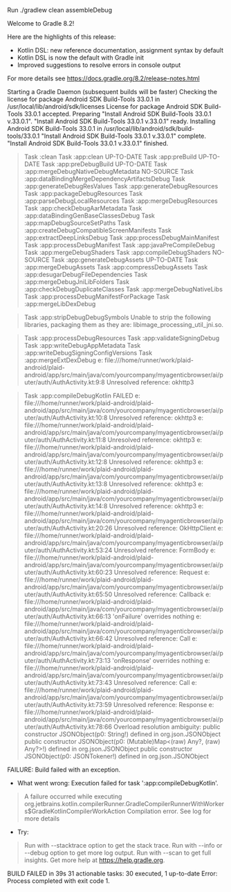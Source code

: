 Run ./gradlew clean assembleDebug

Welcome to Gradle 8.2!

Here are the highlights of this release:
 - Kotlin DSL: new reference documentation, assignment syntax by default
 - Kotlin DSL is now the default with Gradle init
 - Improved suggestions to resolve errors in console output

For more details see https://docs.gradle.org/8.2/release-notes.html

Starting a Gradle Daemon (subsequent builds will be faster)
Checking the license for package Android SDK Build-Tools 33.0.1 in /usr/local/lib/android/sdk/licenses
License for package Android SDK Build-Tools 33.0.1 accepted.
Preparing "Install Android SDK Build-Tools 33.0.1 v.33.0.1".
"Install Android SDK Build-Tools 33.0.1 v.33.0.1" ready.
Installing Android SDK Build-Tools 33.0.1 in /usr/local/lib/android/sdk/build-tools/33.0.1
"Install Android SDK Build-Tools 33.0.1 v.33.0.1" complete.
"Install Android SDK Build-Tools 33.0.1 v.33.0.1" finished.
> Task :clean
> Task :app:clean UP-TO-DATE
> Task :app:preBuild UP-TO-DATE
> Task :app:preDebugBuild UP-TO-DATE
> Task :app:mergeDebugNativeDebugMetadata NO-SOURCE
> Task :app:dataBindingMergeDependencyArtifactsDebug
> Task :app:generateDebugResValues
> Task :app:generateDebugResources
> Task :app:packageDebugResources
> Task :app:parseDebugLocalResources
> Task :app:mergeDebugResources
> Task :app:checkDebugAarMetadata
> Task :app:dataBindingGenBaseClassesDebug
> Task :app:mapDebugSourceSetPaths
> Task :app:createDebugCompatibleScreenManifests
> Task :app:extractDeepLinksDebug
> Task :app:processDebugMainManifest
> Task :app:processDebugManifest
> Task :app:javaPreCompileDebug
> Task :app:mergeDebugShaders
> Task :app:compileDebugShaders NO-SOURCE
> Task :app:generateDebugAssets UP-TO-DATE
> Task :app:mergeDebugAssets
> Task :app:compressDebugAssets
> Task :app:desugarDebugFileDependencies
> Task :app:mergeDebugJniLibFolders
> Task :app:checkDebugDuplicateClasses
> Task :app:mergeDebugNativeLibs
> Task :app:processDebugManifestForPackage
> Task :app:mergeLibDexDebug

> Task :app:stripDebugDebugSymbols
Unable to strip the following libraries, packaging them as they are: libimage_processing_util_jni.so.

> Task :app:processDebugResources
> Task :app:validateSigningDebug
> Task :app:writeDebugAppMetadata
> Task :app:writeDebugSigningConfigVersions
> Task :app:mergeExtDexDebug
e: file:///home/runner/work/plaid-android/plaid-android/app/src/main/java/com/yourcompany/myagenticbrowser/ai/puter/auth/AuthActivity.kt:9:8 Unresolved reference: okhttp3

> Task :app:compileDebugKotlin FAILED
e: file:///home/runner/work/plaid-android/plaid-android/app/src/main/java/com/yourcompany/myagenticbrowser/ai/puter/auth/AuthActivity.kt:10:8 Unresolved reference: okhttp3
e: file:///home/runner/work/plaid-android/plaid-android/app/src/main/java/com/yourcompany/myagenticbrowser/ai/puter/auth/AuthActivity.kt:11:8 Unresolved reference: okhttp3
e: file:///home/runner/work/plaid-android/plaid-android/app/src/main/java/com/yourcompany/myagenticbrowser/ai/puter/auth/AuthActivity.kt:12:8 Unresolved reference: okhttp3
e: file:///home/runner/work/plaid-android/plaid-android/app/src/main/java/com/yourcompany/myagenticbrowser/ai/puter/auth/AuthActivity.kt:13:8 Unresolved reference: okhttp3
e: file:///home/runner/work/plaid-android/plaid-android/app/src/main/java/com/yourcompany/myagenticbrowser/ai/puter/auth/AuthActivity.kt:14:8 Unresolved reference: okhttp3
e: file:///home/runner/work/plaid-android/plaid-android/app/src/main/java/com/yourcompany/myagenticbrowser/ai/puter/auth/AuthActivity.kt:20:26 Unresolved reference: OkHttpClient
e: file:///home/runner/work/plaid-android/plaid-android/app/src/main/java/com/yourcompany/myagenticbrowser/ai/puter/auth/AuthActivity.kt:53:24 Unresolved reference: FormBody
e: file:///home/runner/work/plaid-android/plaid-android/app/src/main/java/com/yourcompany/myagenticbrowser/ai/puter/auth/AuthActivity.kt:60:23 Unresolved reference: Request
e: file:///home/runner/work/plaid-android/plaid-android/app/src/main/java/com/yourcompany/myagenticbrowser/ai/puter/auth/AuthActivity.kt:65:50 Unresolved reference: Callback
e: file:///home/runner/work/plaid-android/plaid-android/app/src/main/java/com/yourcompany/myagenticbrowser/ai/puter/auth/AuthActivity.kt:66:13 'onFailure' overrides nothing
e: file:///home/runner/work/plaid-android/plaid-android/app/src/main/java/com/yourcompany/myagenticbrowser/ai/puter/auth/AuthActivity.kt:66:42 Unresolved reference: Call
e: file:///home/runner/work/plaid-android/plaid-android/app/src/main/java/com/yourcompany/myagenticbrowser/ai/puter/auth/AuthActivity.kt:73:13 'onResponse' overrides nothing
e: file:///home/runner/work/plaid-android/plaid-android/app/src/main/java/com/yourcompany/myagenticbrowser/ai/puter/auth/AuthActivity.kt:73:43 Unresolved reference: Call
e: file:///home/runner/work/plaid-android/plaid-android/app/src/main/java/com/yourcompany/myagenticbrowser/ai/puter/auth/AuthActivity.kt:73:59 Unresolved reference: Response
e: file:///home/runner/work/plaid-android/plaid-android/app/src/main/java/com/yourcompany/myagenticbrowser/ai/puter/auth/AuthActivity.kt:78:66 Overload resolution ambiguity: 
public constructor JSONObject(p0: String!) defined in org.json.JSONObject
public constructor JSONObject(p0: (Mutable)Map<(raw) Any?, (raw) Any?>!) defined in org.json.JSONObject
public constructor JSONObject(p0: JSONTokener!) defined in org.json.JSONObject

FAILURE: Build failed with an exception.

* What went wrong:
Execution failed for task ':app:compileDebugKotlin'.
> A failure occurred while executing org.jetbrains.kotlin.compilerRunner.GradleCompilerRunnerWithWorkers$GradleKotlinCompilerWorkAction
   > Compilation error. See log for more details

* Try:
> Run with --stacktrace option to get the stack trace.
> Run with --info or --debug option to get more log output.
> Run with --scan to get full insights.
> Get more help at https://help.gradle.org.

BUILD FAILED in 39s
31 actionable tasks: 30 executed, 1 up-to-date
Error: Process completed with exit code 1.